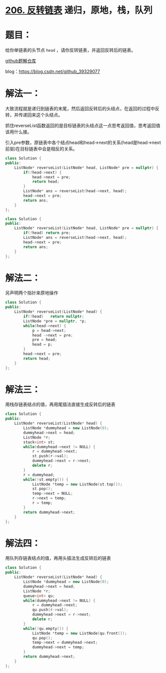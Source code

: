 # [206. 反转链表](https://leetcode-cn.com/problems/reverse-linked-list/) 递归，原地，栈，队列

# 题目：

给你单链表的头节点 `head` ，请你反转链表，并返回反转后的链表。

[github题解仓库](https://github.com/TrespassingoO/notes-of-algorithm)

blog：https://blog.csdn.net/github_39329077

# 解法一：

大致流程就是递归到链表的末尾，然后返回反转后的头结点，在返回的过程中反转，并传递回来这个头结点。

抓住reverseList函数返回的是目标链表的头结点这一点思考返回值，思考返回值该用什么接。

引入pre参数，原链表中各个结点head和head->next的关系(head是head->next前驱)在目标链表中会是相反的关系。

```cpp
class Solution {
public:
    ListNode* reverseList(ListNode* head, ListNode* pre = nullptr) {
        if(!head->next) {
            head->next = pre;
            return head;
        } 
        ListNode* ans = reverseList(head->next, head);
        head->next = pre;
        return ans;
    }
};
```

```cpp
class Solution {
public:
    ListNode* reverseList(ListNode* head, ListNode* pre = nullptr) {
        if(!head) return pre;
        ListNode* ans = reverseList(head->next, head);
        head->next = pre;
        return ans;
    }
};
```

# 解法二：

另声明两个指针来原地操作

```cpp
class Solution {
public:
    ListNode* reverseList(ListNode* head) {
        if(!head)   return nullptr;
        ListNode *pre = nullptr, *p;
        while(head->next) {
            p = head->next;
            head ->next = pre;
            pre = head;
            head = p;
        }
        head->next = pre;
        return head;
    }
};
```

# 解法三：

用栈存链表结点的值，再用尾插法直接生成反转后的链表

```cpp
class Solution {
public:
    ListNode* reverseList(ListNode* head) {
        ListNode *dummyhead = new ListNode(0);
        dummyhead->next = head;
        ListNode *r;
        stack<int> st;
        while(dummyhead->next != NULL) {
            r = dummyhead->next;
            st.push(r->val);
            dummyhead->next = r->next;
            delete r;
        }
        r = dummyhead;
        while(!st.empty()) {
            ListNode *temp = new ListNode(st.top());
            st.pop();
            temp->next = NULL;
            r->next = temp;
            r = temp;
        }
        return dummyhead->next;
    }
};
```

# 解法四：

用队列存链表结点的值，再用头插法生成反转后的链表

```cpp
class Solution {
public:
    ListNode* reverseList(ListNode* head) {
        ListNode *dummyhead = new ListNode(0);
        dummyhead->next = head;
        ListNode *r;
        queue<int> qu;
        while(dummyhead->next != NULL) {
            r = dummyhead->next;
            qu.push(r->val);
            dummyhead->next = r->next;
            delete r;
        }
        while(!qu.empty()) {
            ListNode *temp = new ListNode(qu.front());
            qu.pop();
            temp->next = dummyhead->next;
            dummyhead->next = temp;
        }
        return dummyhead->next;
    }
};
```

